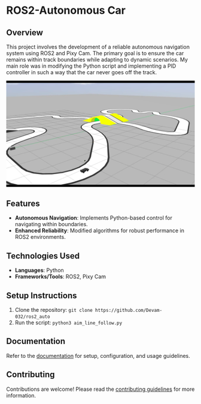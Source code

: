 # ROS2-Autonomous Car

## Overview
This project involves the development of a reliable autonomous navigation system using ROS2 and Pixy Cam. The primary goal is to ensure the car remains within track boundaries while adapting to dynamic scenarios. My main role was in modifying the Python script and implementing a PID controller in such a way that the car never goes off the track.

![Track Example](Screenshot%20from%202024-08-24%2014-22-24.png)

## Features
- **Autonomous Navigation**: Implements Python-based control for navigating within boundaries.
- **Enhanced Reliability**: Modified algorithms for robust performance in ROS2 environments.

## Technologies Used
- **Languages**: Python
- **Frameworks/Tools**: ROS2, Pixy Cam

## Setup Instructions
1. Clone the repository: `git clone https://github.com/Devam-032/ros2_auto`
2. Run the script: `python3 aim_line_follow.py`

## Documentation
Refer to the [documentation](https://drive.google.com/file/d/1xRJxbgFtd2BRwG8qlNg3kLUpPUzyKVGV/view?usp=sharing) for setup, configuration, and usage guidelines.

## Contributing
Contributions are welcome! Please read the [contributing guidelines](link_to_contributing.md) for more information.
